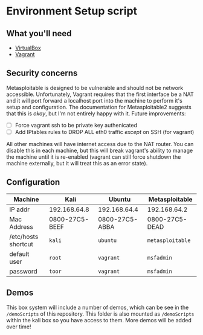 # Environment Setup script

## What you'll need
- [VirtualBox](https://www.virtualbox.org/wiki/Downloads)
- [Vagrant](https://www.vagrantup.com/downloads.html)

## Security concerns
Metasploitable is designed to be vulnerable and should not be network accessible.
Unfortunately, Vagrant requires that the first interface be a NAT and it will port forward a localhost port into the machine to perform it's setup and configuration.
The documentation for Metasploitable2 suggests that this is _okay_, but I'm not entirely happy with it.
Future improvements:
- [ ] Force vagrant ssh to be private key authenicated
- [ ] Add IPtables rules to DROP ALL eth0 traffic _except_ on SSH (for vagrant)

All other machines will have internet access due to the NAT router. You can disable this in each machine, but this will break vagrant's ability to manage the machine until it is re-enabled (vagrant can still force shutdown the machine externally, but it will treat this as an error state).

## Configuration
| Machine | Kali | Ubuntu | Metasploitable |
| -- | -- | -- | -- |
| IP addr | 192.168.64.8 | 192.168.64.4 | 192.168.64.2 |
| Mac Address | 0800-27C5-BEEF | 0800-27C5-ABBA | 0800-27C5-DEAD | 
| /etc/hosts shortcut | `kali` | `ubuntu` | `metasploitable` |
| default user | `root` | `vagrant` | `msfadmin` |
| password  | `toor` | `vagrant` | `msfadmin` |

## Demos
This box system will include a number of demos, which can be see in the `/demoScripts` of this repository.
This folder is also mounted as `/demoScripts` within the kali box so you have access to them.
More demos will be added over time!